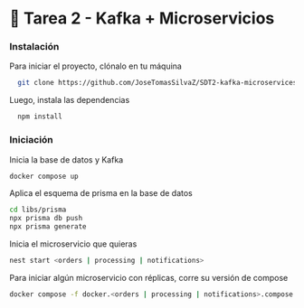 # 🌟 Tarea 2 - Kafka + Microservicios

### Instalación

Para iniciar el proyecto, clónalo en tu máquina

```bash
  git clone https://github.com/JoseTomasSilvaZ/SDT2-kafka-microservices
```

Luego, instala las dependencias

```bash
  npm install
```

### Iniciación

Inicia la base de datos y Kafka

```bash
docker compose up
```

Aplica el esquema de prisma en la base de datos

```bash
cd libs/prisma
npx prisma db push
npx prisma generate
```

Inicia el microservicio que quieras

```bash
nest start <orders | processing | notifications>
```

Para iniciar algún microservicio con réplicas, corre su versión de compose

```bash
docker compose -f docker.<orders | processing | notifications>.compose.yml up --build
```

